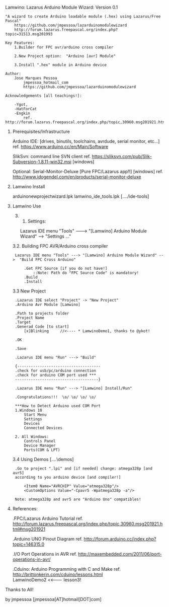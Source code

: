 
Lamwino: Lazarus Arduino Module Wizard: 
	Version 0.1		

	"A wizard to create Arduino loadable module (.hex) using Lazarus/Free Pascal"
		https://github.com/jmpessoa/lazarduinomodulewizard
		http://forum.lazarus.freepascal.org/index.php?topic=31513.msg201993

	Key Features:
		1.Builder for FPC avr/arduino cross compiler

		2.New Project option:  "Arduino [avr] Module"

		3.Install ".hex" module in Arduino device

	Author: 
		Jose Marques Pessoa
			jmpessoa_hotmail_com
			https://github.com/jmpessoa/lazarduinomodulewizard

	Acknowledgements [all teachings!]: 
              
		-Ygot, 
		-HatForCat
		-Engkin 
			ref. http://forum.lazarus.freepascal.org/index.php/topic,30960.msg201921.html#msg201921

1. Prerequisites/Infrastructure

	Arduino IDE: [drives, binutils, toolchains, avrdude, serial monitor, etc...]
		ref. https://www.arduino.cc/en/Main/Software

	SlikSvn: command line SVN client
		ref. https://sliksvn.com/pub/Slik-Subversion-1.8.11-win32.msi	[windows]

	Optional: Serial-Monitor-Deluxe [Pure FPC/Lazarus app!!]	 [windows]
		ref. http://www.idogendel.com/en/products/serial-monitor-deluxe

2. Lamwino Install

	arduinonewprojectwizard.lpk
	lamwino_ide_tools.lpk     [..../ide-tools]

3. Lamwino Use

	3. 1. Settings:

		Lazarus IDE menu "Tools" ---> "[Lamwino] Arduino Module Wizard" -->  "Settings ..."

	3.2. Building FPC AVR/Arduino cross compiler

		Lazarus IDE menu "Tools" ---> "[Lamwino] Arduino Module Wizard" -->  "Build FPC Cross Arduino"	
	
			.Get FPC Source [if you do not have!]
				::Note: Path do "FPC Source Code" is mandatory! 
			.Build
			.Install

	3.3 New Project

		.Lazarus IDE select "Project" -> "New Project" 
		.Arduino Avr Module [Lamwino]

		.Path to projects folder  
		.Project Name
		.Target
		.Generad Code [to start]
			[x]Blinking     //<---- * LamwinoDemo1, thanks to @ykot!
		
		.OK

		.Save
	
		.Lazarus IDE menu "Run" ---> "Build"

		{-------------------------------------
		.check for usb/pc/arduino connection
		.check for arduino COM port used ***
		-------------------------------------}

		.Lazarus IDE menu "Run" ---> "[Lamwino] Install/Run"

		.Congratulations!!!  \o/ \o/ \o/ \o/
 
		***How to Detect Arduino used COM Port
		1.Windows 10 
			Start Menu
			Settings
			Devices
			Connected Devices

		2. All Windows:
			Controls Panel
			Device Manager
			Ports(COM & LPT)


	3.4 Using Demos [....\demos]

		.Go to project ".lpi" and [if needed] change: atmega328p [and avr5] 
		according to you arduino device [and compiler!]		

			<Item0 Name="AVRCHIP" Value="atmega328p"/>
			<CustomOptions Value="-Cpavr5 -Wpatmega328p -a"/>

		Note: atmega328p and avr5 are "Arduino Uno" compatibles!

4. References:

	.FPC/Lazarus Arduino Tutorial
		ref. http://forum.lazarus.freepascal.org/index.php/topic,30960.msg201921.html#msg201921

	.Arduino UNO Pinout Diagram
		ref. http://forum.arduino.cc/index.php?topic=146315.0

	.I/O Port Operations in AVR
		ref. http://maxembedded.com/2011/06/port-operations-in-avr/

	.Cduino: Arduino Programming with C and Make
		ref. http://brittonkerin.com/cduino/lessons.html		
		LamwinoDemo2  <<--- lesson3!

Thanks to All!

by jmpessoa
[jmpessoa[AT]hotmail[DOT]com]
